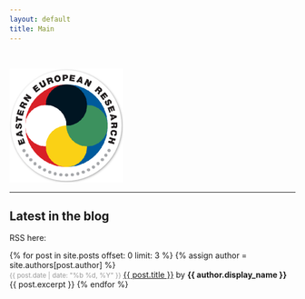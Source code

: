 ```yaml
---
layout: default
title: Main
---
```


</br>

![](/images/logo200shadow.png)

----

Latest in the blog
-------------------------------

RSS here: <a title="blog RSS" href="http://easterneurope.github.io/feed.xml">
                    <i class="fa fa-rss-square"></i></a>


<div class="posts">
    {% for post in site.posts offset: 0 limit: 3 %}
    {% assign author = site.authors[post.author] %}
    <div class="meta">
            <small style="color: #999;">{{ post.date | date: "%b %d, %Y" }}</small> 
            <a class="title" href="{{ post.url }}">{{ post.title }}</a>
            by <strong>{{ author.display_name }}</strong>
        </div>
        {{ post.excerpt }}
    {% endfor %}
</div>
